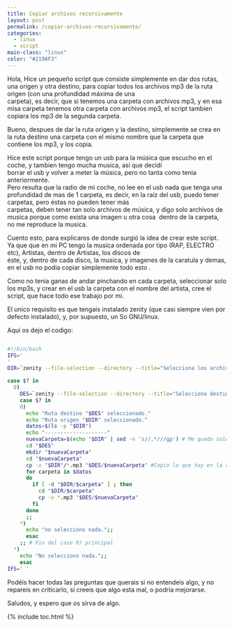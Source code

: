 ```yaml
---
title: Copiar archivos recursivamente
layout: post
permalink: /copiar-archivos-recursivamente/
categories:
  - linux
  - script
main-class: "linux"
color: "#2196F3"
---
```

Hola, Hice un pequeño script que consiste simplemente en dar dos rutas, una origen y otra destino, para copiar todos los archivos mp3 de la ruta origen (con una profundidad máxima de una  
carpeta), es decir, que si tenemos una carpeta con archivos mp3, y en esa misa carpeta tenemos otra carpeta con archivos mp3, el script tambien copiara los mp3 de la segunda carpeta.

Bueno, despues de dar la ruta origen y la destino, simplemente se crea en la ruta destino una carpeta con el mismo nombre que la carpeta que contiene los mp3, y los copia.

Hice este script porque tengo un usb para la música que escucho en el coche, y tambien tengo mucha musica, asi que decidi  
borrar el usb y volver a meter la música, pero no tanta como tenia anteriormente.  
Pero resulta que la radio de mi coche, no lee en el usb nada que tenga una profundidad de mas de 1 carpeta, es decir, en la raiz del usb, puedo tener carpetas, pero éstas no pueden tener más  
carpetas, deben tener tan solo archivos de música, y digo solo archivos de musica porque como exista una imagen u otra cosa&nbsp; dentro de la carpeta, no me reproduce la musica.

Cuento esto, para explicaros de donde surgió la idea de crear este script. Ya que que en mi PC tengo la musica ordenada por tipo (RAP, ELECTRO etc), Artistas, dentro de Artistas, los discos de  
éste, y, dentro de cada disco, la musica, y imagenes de la caratula y demas, en el usb no podia copiar simplemente todo esto .

Como no tenia ganas de andar pinchando en cada carpeta, seleccionar solo los mp3s, y crear en el usb la carpeta con el nombre del artista, cree el script, que hace todo ese trabajo por mi.

El unico requisito es que tengais instalado zenity (que casi siempre vien por defecto instalado), y, por supuesto, un So GNU/linux.

Aqui os dejo el codigo:

```bash

#!/bin/bash
IFS='
'
DIR=`zenity --file-selection --directory --title="Selecciona los archivos a copiar"`

case $? in
  0)
    DES=`zenity --file-selection --directory --title="Selecciona destino"`
    case $? in
    0)
      echo "Ruta destino "$DES" seleccionado."
      echo "Ruta origen "$DIR" seleccionado."
      datos=$(ls -p "$DIR")
      echo "--------------------"
      nuevaCarpeta=$(echo "$DIR" | sed -n 's//.*///gp') # Me quedo solo con el nombre de la carpeta destino
      cd "$DES"
      mkdir "$nuevaCarpeta"
      cd "$nuevaCarpeta"
      cp -v "$DIR"/*.mp3 "$DES/$nuevaCarpeta" #Copio lo que hay en la raiz de esa carpeta
      for carpeta in $datos
      do
        if [ -d "$DIR/$carpeta" ] ; then
          cd "$DIR/$carpeta"
          cp -v *.mp3 "$DES/$nuevaCarpeta"
        fi
      done
      ;;
    *)
      echo "no selecciono nada.";;
      esac
    ;; # Fin del case 0) principal
  *)
    echo "No selecciono nada.";;
    esac
IFS=' '


```

Podéis hacer todas las preguntas que querais si no entendeis algo, y no repareis en criticarlo, si creeis que algo esta mal, o podria mejorarse.

Saludos, y espero que os sirva de algo.



{% include toc.html %}
